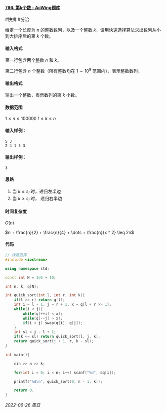 #### [786. 第k个数 - AcWing题库](https://www.acwing.com/problem/content/788/)

#快排 #分治

给定一个长度为 $n$ 的整数数列，以及一个整数 $k$，请用快速选择算法求出数列从小到大排序后的第 $k$ 个数。

#### 输入格式

第一行包含两个整数 $n$ 和 $k$。

第二行包含 $n$ 个整数（所有整数均在 $1∼10^9$ 范围内），表示整数数列。

#### 输出格式

输出一个整数，表示数列的第 $k$ 小数。

#### 数据范围

$1≤n≤100000$
$1≤k≤n$

#### 输入样例：

```
5 3
2 4 1 5 3
```

#### 输出样例：

```
3
```

#### 思路

1. 当 $k \leq s_l$ 时，递归左半边
2. 当 $k \geq s_l$ 时， 递归右半边

#### 时间复杂度

$O(n)$

$n + \frac{n}{2} + \frac{n}{4} + \dots + \frac{n}{x ^ 2} \leq 2n$

#### 代码

```cpp
// 快速选择
#include <iostream>

using namespace std;

const int N = 1e5 + 10;

int n, k, q[N];

int quick_sort(int l, int r, int k){
    if(l >= r) return q[l];
    int i = l - 1, j = r + 1, x = q[l + r >> 1];
    while(i < j){
        while(q[++i] < x);
        while(q[--j] > x);
        if(i < j) swap(q[i], q[j]);
    }
    int sl = j - l + 1;
    if(k <= sl) return quick_sort(l, j, k);
    return quick_sort(j + 1, r, k - sl);
}

int main(){

    cin >> n >> k;

    for(int i = 0; i < n; i++) scanf("%d", &q[i]);

    printf("%d\n", quick_sort(0, n - 1, k));

    return 0;
}
```


*2022-06-26 周日*